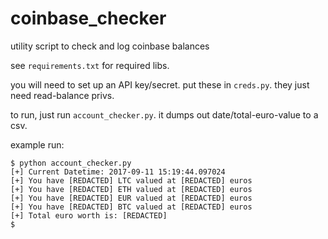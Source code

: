 # coinbase_checker
utility script to check and log coinbase balances

see `requirements.txt` for required libs.

you will need to set up an API key/secret. put these in `creds.py`. they just need read-balance privs.

to run, just run `account_checker.py`. it dumps out date/total-euro-value to a csv.

example run:  
```
$ python account_checker.py 
[+] Current Datetime: 2017-09-11 15:19:44.097024
[+] You have [REDACTED] LTC valued at [REDACTED] euros
[+] You have [REDACTED] ETH valued at [REDACTED] euros
[+] You have [REDACTED] EUR valued at [REDACTED] euros
[+] You have [REDACTED] BTC valued at [REDACTED] euros
[+] Total euro worth is: [REDACTED] 
$
```
